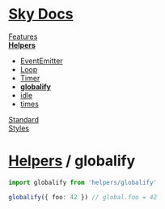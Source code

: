<!--- This globalify was auto-generated using "npx sky readme build" --> 

# [Sky Docs](/README.md)

[Features](../../features/Features.md)   
**[Helpers](../../helpers/Helpers.md)**   
* [EventEmitter](../../helpers/EventEmitter/EventEmitter.md)
* [Loop](../../helpers/Loop/Loop.md)
* [Timer](../../helpers/Timer/Timer.md)
* **[globalify](../../helpers/globalify/globalify.md)**
* [idle](../../helpers/idle/idle.md)
* [times](../../helpers/times/times.md)
  
[Standard](../../standard/Standard.md)   
[Styles](../../styles/Styles.md)   

# [Helpers](../../helpers/Helpers.md) / globalify

```typescript
import globalify from 'helpers/globalify'

globalify({ foo: 42 }) // global.foo = 42

```